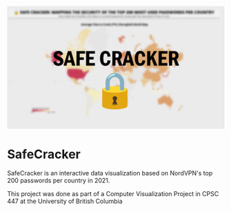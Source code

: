 ![](thumbnail.png)
# SafeCracker 
SafeCracker is an interactive data visualization based on NordVPN's top 200 passwords per country in 2021. 

This project was done as part of a Computer Visualization Project in CPSC 447 at the University of British Columbia
